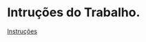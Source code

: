 # Intruções do Trabalho.

[Instruções](https://github.com/JoaoVictorRR-GitHub/Processamento-Digital-de-Sinais---PDS/blob/main/Trabalho%20I%20-%20Sistema%20LTI/Instrucoes%20Sistema%20LTI.pdf)
